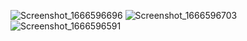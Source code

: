 ![Screenshot_1666596696](https://user-images.githubusercontent.com/71512595/197474437-fdab973d-6e19-4d05-bf0b-fd56eef4f036.png)
![Screenshot_1666596703](https://user-images.githubusercontent.com/71512595/197474443-f636bb87-870f-476c-88b8-0e0cc6cd71b5.png)
![Screenshot_1666596591](https://user-images.githubusercontent.com/71512595/197474445-98c7b797-ff55-4305-b60b-fc3db56f58af.png)
